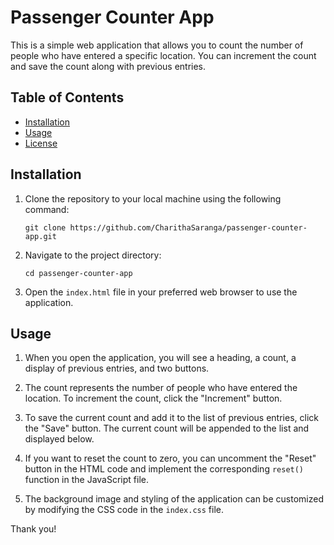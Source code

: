 # Passenger Counter App

This is a simple web application that allows you to count the number of people who have entered a specific location. You can increment the count and save the count along with previous entries.

## Table of Contents

- [Installation](#installation)
- [Usage](#usage)
- [License](#license)

## Installation

1. Clone the repository to your local machine using the following command:

   ```shell
   git clone https://github.com/CharithaSaranga/passenger-counter-app.git
   ```

2. Navigate to the project directory:

   ```shell
   cd passenger-counter-app
   ```

3. Open the `index.html` file in your preferred web browser to use the application.

## Usage

1. When you open the application, you will see a heading, a count, a display of previous entries, and two buttons.

2. The count represents the number of people who have entered the location. To increment the count, click the "Increment" button.

3. To save the current count and add it to the list of previous entries, click the "Save" button. The current count will be appended to the list and displayed below.

4. If you want to reset the count to zero, you can uncomment the "Reset" button in the HTML code and implement the corresponding `reset()` function in the JavaScript file.

5. The background image and styling of the application can be customized by modifying the CSS code in the `index.css` file.

Thank you!
